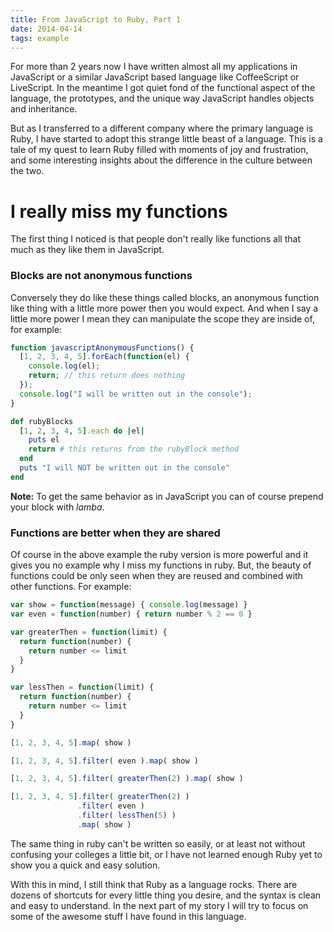 ```yaml
---
title: From JavaScript to Ruby, Part 1
date: 2014-04-14
tags: example
---
```


For more than 2 years now I have written almost all my applications in JavaScript or a similar JavaScript based language like CoffeeScript or LiveScript.
In the meantime I got quiet fond of the functional aspect of the language, the prototypes, and the unique way JavaScript handles objects and inheritance.

But as I transferred to a different company where the primary language is Ruby, I have started to adopt this strange little beast of a language. This is a tale of my quest to learn Ruby filled with moments of joy and frustration, and some interesting insights about the difference in the culture between the two.

# I really miss my functions
The first thing I noticed is that people don't really like functions all that much as they like them in JavaScript.

### Blocks are not anonymous functions
Conversely they do like these things called blocks, an anonymous function like thing with a little more power then you would expect. And when I say a little more power I mean they can manipulate the scope they are inside of, for example:

``` javascript
function javascriptAnonymousFunctions() {
  [1, 2, 3, 4, 5].forEach(function(el) {
    console.log(el);
    return; // this return does nothing
  });
  console.log("I will be written out in the console");
}
```

``` ruby
def rubyBlocks
  [1, 2, 3, 4, 5].each do |el|
    puts el
    return # this returns from the rubyBlock method
  end
  puts "I will NOT be written out in the console"
end
```

**Note:** To get the same behavior as in JavaScript you can of course prepend your block with _lamba_.

### Functions are better when they are shared

Of course in the above example the ruby version is more powerful and it gives you no example why I miss my functions in ruby. But, the beauty of functions could be only seen when they are reused and combined with other functions. For example:

``` javascript
var show = function(message) { console.log(message) }
var even = function(number) { return number % 2 == 0 }

var greaterThen = function(limit) {
  return function(number) {
    return number <= limit
  }
}

var lessThen = function(limit) {
  return function(number) {
    return number <= limit
  }
}

[1, 2, 3, 4, 5].map( show )

[1, 2, 3, 4, 5].filter( even ).map( show )

[1, 2, 3, 4, 5].filter( greaterThen(2) ).map( show )

[1, 2, 3, 4, 5].filter( greaterThen(2) )
               .filter( even )
               .filter( lessThen(5) )
               .map( show )

```

The same thing in ruby can't be written so easily, or at least not without confusing your colleges a little bit, or I have not learned enough Ruby yet to show you a quick and easy solution.

With this in mind, I still think that Ruby as a language rocks. There are dozens of shortcuts for every little thing you desire, and the syntax is clean and easy to understand. In the next part of my story I will try to focus on some of the awesome stuff I have found in this language.



